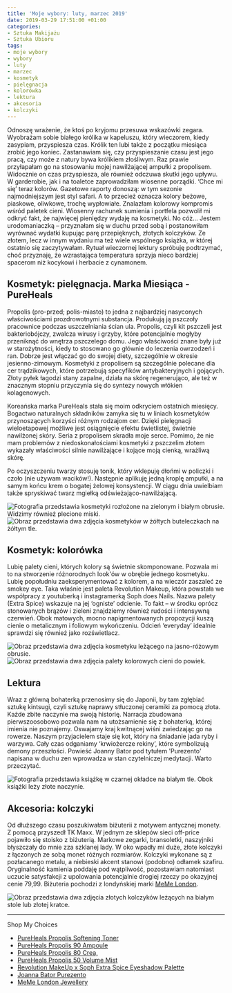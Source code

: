 ```yaml
---
title: 'Moje wybory: luty, marzec 2019'
date: 2019-03-29 17:51:00 +01:00
categories:
- Sztuka Makijażu
- Sztuka Ubioru
tags:
- moje wybory
- wybory
- luty
- marzec
- kosmetyk
- pielęgnacja
- kolorówka
- lektura
- akcesoria
- kolczyki
---
```


Odnoszę wrażenie, że ktoś po kryjomu przesuwa wskazówki zegara. Wyobrażam sobie białego królika w kapeluszu, który wieczorem, kiedy zasypiam, przyspiesza czas. Królik ten lubi także z początku miesiąca zrobić jego koniec. Zastanawiam się, czy przyspieszanie czasu jest jego pracą, czy może z natury bywa królikiem złośliwym. Raz prawie przyłapałam go na stosowaniu mojej nawilżającej ampułki z propolisem. Widocznie on czas przyspiesza, ale również odczuwa skutki jego upływu. W garderobie, jak i na toaletce zaprowadziłam wiosenne porządki. ‘Chce mi się’ teraz kolorów. Gazetowe raporty donoszą: w tym sezonie najmodniejszym jest styl safari. A to przecież oznacza kolory beżowe, piaskowe, oliwkowe, trochę wypłowiałe. Znalazłam kolorowy kompromis wśród paletek cieni. Wiosenny rachunek sumienia i portfela pozwolił mi odkryć fakt, że najwięcej pieniędzy wydaję na kosmetyki. No cóż… Jestem urodomaniaczką – przyznałam się w duchu przed sobą i postanowiłam wyrównać wydatki kupując parę przepięknych, złotych kolczyków. Ze złotem, lecz w innym wydaniu ma też wiele wspólnego książka, w której ostatnio się zaczytywałam. Rytuał wieczornej lektury spróbuję podtrzymać, choć przyznaję, że wzrastająca temperatura sprzyja nieco bardziej spacerom niż kocykowi i herbacie z cynamonem. 

## Kosmetyk: pielęgnacja. Marka Miesiąca - PureHeals

Propolis (pro-przed; polis-miasto) to jedna z najbardziej nasyconych właściwościami prozdrowotnymi substancja. Produkują ją pszczoły pracownice podczas uszczelniania ścian ula. Propolis, czyli kit pszczeli jest bakteriobójczy, zwalcza wirusy i grzyby, które potencjalnie mogłyby przeniknąć do wnętrza pszczelego domu. Jego właściwości znane były już w starożytności, kiedy to stosowano go głównie do leczenia owrzodzeń i ran. Dobrze jest włączać go do swojej diety, szczególnie w okresie jesienno-zimowym. Kosmetyki z propolisem są szczególnie polecane dla cer trądzikowych, które potrzebują specyfików antybakteryjnych i gojących. Złoty pyłek łagodzi stany zapalne, działa na skórę regenerująco, ale też w znacznym stopniu przyczynia się do syntezy nowych włókien kolagenowych. 

Koreańska marka PureHeals stała się moim odkryciem ostatnich miesięcy. Bogactwo naturalnych składników zamyka się tu w liniach kosmetyków przynoszących korzyści różnym rodzajom cer. Dzięki pielęgnacji wieloetapowej możliwe jest osiągnięcie efektu świetlistej, świetnie nawilżonej skóry. Seria z propolisem skradła moje serce. Pomimo, że nie mam problemów z niedoskonałościami kosmetyki z pszczelim złotem wykazały właściwości silnie nawilżające i kojące moją cienką, wrażliwą skórę. 

Po oczyszczeniu twarzy stosuję tonik, który wklepuję dłońmi w policzki i czoło (nie używam wacików!). Następnie aplikuję jedną kroplę ampułki, a na samym końcu krem o bogatej żelowej konsystencji. W ciągu dnia uwielbiam także spryskiwać twarz mgiełką odświeżająco-nawilżającą.

![Fotografia przedstawia kosmetyki rozłożone na zielonym i białym obrusie. Widzimy również plecione miski.](https://d324imu86q1bqn.cloudfront.net/uploads/asset/attachment/9272331/ello-optimized-b85d2f76.jpg)
![Obraz przedstawia dwa zdjęcia kosmetyków w żółtych buteleczkach na żółtym tle.](https://d324imu86q1bqn.cloudfront.net/uploads/asset/attachment/9272336/ello-optimized-d18d04fd.jpg)

## Kosmetyk: kolorówka

Lubię palety cieni, których kolory są świetnie skomponowane. Pozwala mi to na stworzenie różnorodnych look'ów w obrębie jednego kosmetyku. Lubię popołudniu zaeksperymentować z kolorem, a na wieczór zaszaleć ze smokey eye. Taka właśnie jest paleta Revolution Makeup, która powstała we współpracy z youtuberką i instagramerką Soph does Nails. Nazwa palety (Extra Spice) wskazuje na jej ‘ogniste’ odcienie. To fakt – w środku oprócz stonowanych brązów i zieleni znajdziemy również rudości i intensywną czerwień. Obok matowych, mocno napigmentowanych propozycji kuszą cienie o metalicznym i foliowym wykończeniu. Odcień ‘everyday’ idealnie sprawdzi się również jako rozświetlacz.

![Obraz przedstawia dwa zdjęcia kosmetyku leżącego na jasno-różowym obrusie.](https://d324imu86q1bqn.cloudfront.net/uploads/asset/attachment/9272353/ello-optimized-42c78369.jpg)
![Obraz przedstawia dwa zdjęcia palety kolorowych cieni do powiek.](https://d324imu86q1bqn.cloudfront.net/uploads/asset/attachment/9272356/ello-optimized-36ed1a89.jpg)

## Lektura

Wraz z główną bohaterką przenosimy się do Japonii, by tam zgłębiać sztukę kintsugi, czyli sztukę naprawy stłuczonej ceramiki za pomocą złota. Każde zbite naczynie ma swoją historię. Narracja zbudowana pierwszoosobowo pozwala nam na utożsamienie się z bohaterką, której imienia nie poznajemy. Oswajamy kraj kwitnącej wiśni zwiedzając go na rowerze. Naszym przyjacielem staje się kot, który na śniadanie jada ryby i warzywa. Cały czas odganiamy ‘krwiożercze rekiny’, które symbolizują demony przeszłości. Powieść Joanny Bator pod tytułem 'Purezento' napisana w duchu zen wprowadza w stan czytelniczej medytacji. Warto przeczytać.

![Fotografia przedstawia książkę w czarnej okładce na białym tle. Obok książki leży złote naczynie.](https://d324imu86q1bqn.cloudfront.net/uploads/asset/attachment/9272346/ello-optimized-7eb2d5ba.jpg)

## Akcesoria: kolczyki

Od dłuższego czasu poszukiwałam biżuterii z motywem antycznej monety. Z pomocą przyszedł TK Maxx. W jednym ze sklepów sieci off-price pojawiło się stoisko z biżuterią. Markowe zegarki, bransoletki, naszyjniki błyszczały do mnie zza szklanej lady. W oko wpadły mi duże, złote kolczyki z łączonych ze sobą monet różnych rozmiarów. Kolczyki wykonane są z pozłacanego metalu, a niebieski akcent stanowi (podobno) odłamek szafiru. Oryginalność kamienia poddaję pod wątpliwość, pozostawiam natomiast uczucie satysfakcji z upolowania potencjalnie drogiej rzeczy po okazyjnej cenie 79,99. Biżuteria pochodzi z londyńskiej marki [MeMe London](https://www.meme.london/).

![Obraz przedstawia dwa zdjęcia złotych kolczyków leżących na białym stole lub złotej kratce.](https://ello-direct-uploads.s3.amazonaws.com/uploads/07c3b467-4a3b-4d49-9109-c0b3f8bbcfb1/ello-eb67a679-37c1-4697-8302-4cc0bffb1db6.jpeg)

-----------------

Shop My Choices

* [PureHeals Propolis Softening Toner](https://www.hebe.pl/produkty/tonik-do-twarzy-130-ml-pureheals-propolis)
* [PureHeals Propolis 90 Ampoule](https://www.hebe.pl/produkty/serum-ampulka-do-twarzy-30-ml-pureheals-propolis)
* [PureHeals Propolis 80 Crea,](https://www.hebe.pl/produkty/koreanski-krem-50-ml-pureheals-propolis-80)
* [PureHeals Propolis 50 Volume Mist](https://www.hebe.pl/produkty/mgielka-do-twarzy-100-ml-pureheals-propolis)
* [Revolution MakeUp x Soph Extra Spice Eyeshadow Palette](https://www.hebe.pl/produkty/paleta-cieni-14-4-g-revolution-makeup-extra-spice)
* [Joanna Bator Purezento](https://www.empik.com/purezento-bator-joanna,p1169652958,ksiazka-p?gclid=CjwKCAjw1dzkBRBWEiwAROVDLIU8d-4wwkgXBUX8q5BeRc_vUEjYFImvKX9aerVxpRKifgbgCtXEcRoC5gwQAvD_BwE&gclsrc=aw.ds)
* [MeMe London Jewellery](https://www.meme.london/)